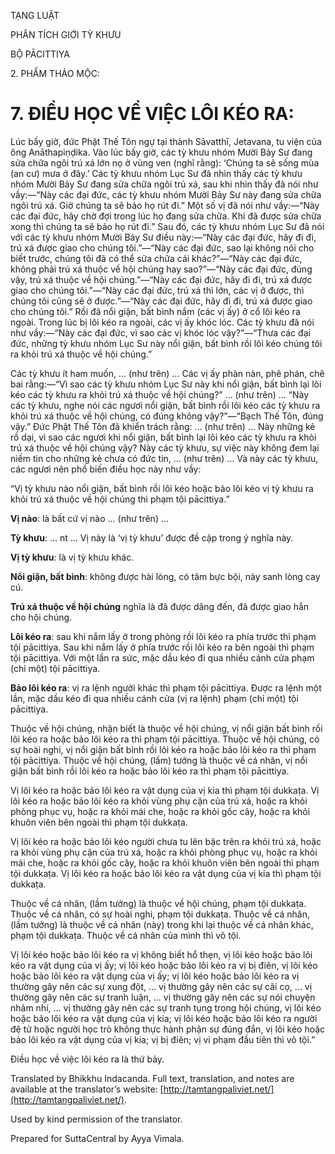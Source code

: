  

TẠNG LUẬT

PHÂN TÍCH GIỚI TỲ KHƯU

BỘ PĀCITTIYA

2\. PHẨM THẢO MỘC:

# 7\. ĐIỀU HỌC VỀ VIỆC LÔI KÉO RA:

Lúc bấy giờ, đức Phật Thế Tôn ngự tại thành Sāvatthī, Jetavana, tu viện của ông Anāthapiṇḍika. Vào lúc bấy giờ, các tỳ khưu nhóm Mười Bảy Sư đang sửa chữa ngôi trú xá lớn nọ ở vùng ven (nghĩ rằng): ‘Chúng ta sẽ sống mùa (an cư) mưa ở đây.’ Các tỳ khưu nhóm Lục Sư đã nhìn thấy các tỳ khưu nhóm Mười Bảy Sư đang sửa chữa ngôi trú xá, sau khi nhìn thấy đã nói như vầy:—“Này các đại đức, các tỳ khưu nhóm Mười Bảy Sư này đang sửa chữa ngôi trú xá. Giờ chúng ta sẽ bảo họ rút đi.” Một số vị đã nói như vầy:—“Này các đại đức, hãy chờ đợi trong lúc họ đang sửa chữa. Khi đã được sửa chữa xong thì chúng ta sẽ bảo họ rút đi.” Sau đó, các tỳ khưu nhóm Lục Sư đã nói với các tỳ khưu nhóm Mười Bảy Sư điều này:—“Này các đại đức, hãy đi đi, trú xá được giao cho chúng tôi.”—“Này các đại đức, sao lại không nói cho biết trước, chúng tôi đã có thể sửa chữa cái khác?”—“Này các đại đức, không phải trú xá thuộc về hội chúng hay sao?”—“Này các đại đức, đúng vậy, trú xá thuộc về hội chúng.”—“Này các đại đức, hãy đi đi, trú xá được giao cho chúng tôi.”—“Này các đại đức, trú xá thì lớn, các vị ở được, thì chúng tôi cũng sẽ ở được.”—“Này các đại đức, hãy đi đi, trú xá được giao cho chúng tôi.” Rồi đã nổi giận, bất bình nắm (các vị ấy) ở cổ lôi kéo ra ngoài. Trong lúc bị lôi kéo ra ngoài, các vị ấy khóc lóc. Các tỳ khưu đã nói như vầy:—“Này các đại đức, vì sao các vị khóc lóc vậy?”—“Thưa các đại đức, những tỳ khưu nhóm Lục Sư này nổi giận, bất bình rồi lôi kéo chúng tôi ra khỏi trú xá thuộc về hội chúng.”

Các tỳ khưu ít ham muốn, … (như trên) … Các vị ấy phàn nàn, phê phán, chê bai rằng:—“Vì sao các tỳ khưu nhóm Lục Sư này khi nổi giận, bất bình lại lôi kéo các tỳ khưu ra khỏi trú xá thuộc về hội chúng?” … (như trên) … “Này các tỳ khưu, nghe nói các ngươi nổi giận, bất bình rồi lôi kéo các tỳ khưu ra khỏi trú xá thuộc về hội chúng, có đúng không vậy?”—“Bạch Thế Tôn, đúng vậy.” Đức Phật Thế Tôn đã khiển trách rằng: … (như trên) … Này những kẻ rồ dại, vì sao các ngươi khi nổi giận, bất bình lại lôi kéo các tỳ khưu ra khỏi trú xá thuộc về hội chúng vậy? Này các tỳ khưu, sự việc này không đem lại niềm tin cho những kẻ chưa có đức tin, … (như trên) … Và này các tỳ khưu, các ngươi nên phổ biến điều học này như vầy:

“Vị tỳ khưu nào nổi giận, bất bình rồi lôi kéo hoặc bảo lôi kéo vị tỳ khưu ra khỏi trú xá thuộc về hội chúng thì phạm tội pācittiya.”

**Vị nào**: là bất cứ vị nào … (như trên) …

**Tỳ khưu**: … nt … Vị này là ‘vị tỳ khưu’ được đề cập trong ý nghĩa này.

**Vị tỳ khưu**: là vị tỳ khưu khác.

**Nổi giận, bất bình**: không được hài lòng, có tâm bực bội, nảy sanh lòng cay cú.

**Trú xá thuộc về hội chúng** nghĩa là đã được dâng đến, đã được giao hẳn cho hội chúng.

**Lôi kéo ra**: sau khi nắm lấy ở trong phòng rồi lôi kéo ra phía trước thì phạm tội pācittiya. Sau khi nắm lấy ở phía trước rồi lôi kéo ra bên ngoài thì phạm tội pācittiya. Với một lần ra sức, mặc dầu kéo đi qua nhiều cánh cửa phạm (chỉ một) tội pācittiya.

**Bảo lôi kéo ra**: vị ra lệnh người khác thì phạm tội pācittiya. Được ra lệnh một lần, mặc dầu kéo đi qua nhiều cánh cửa (vị ra lệnh) phạm (chỉ một) tội pācittiya.

Thuộc về hội chúng, nhận biết là thuộc về hội chúng, vị nổi giận bất bình rồi lôi kéo ra hoặc bảo lôi kéo ra thì phạm tội pācittiya. Thuộc về hội chúng, có sự hoài nghi, vị nổi giận bất bình rồi lôi kéo ra hoặc bảo lôi kéo ra thì phạm tội pācittiya. Thuộc về hội chúng, (lầm) tưởng là thuộc về cá nhân, vị nổi giận bất bình rồi lôi kéo ra hoặc bảo lôi kéo ra thì phạm tội pācittiya.

Vị lôi kéo ra hoặc bảo lôi kéo ra vật dụng của vị kia thì phạm tội dukkaṭa. Vị lôi kéo ra hoặc bảo lôi kéo ra khỏi vùng phụ cận của trú xá, hoặc ra khỏi phòng phục vụ, hoặc ra khỏi mái che, hoặc ra khỏi gốc cây, hoặc ra khỏi khuôn viên bên ngoài thì phạm tội dukkaṭa.

Vị lôi kéo ra hoặc bảo lôi kéo người chưa tu lên bậc trên ra khỏi trú xá, hoặc ra khỏi vùng phụ cận của trú xá, hoặc ra khỏi phòng phục vụ, hoặc ra khỏi mái che, hoặc ra khỏi gốc cây, hoặc ra khỏi khuôn viên bên ngoài thì phạm tội dukkaṭa. Vị lôi kéo ra hoặc bảo lôi kéo ra vật dụng của vị kia thì phạm tội dukkaṭa.

Thuộc về cá nhân, (lầm tưởng) là thuộc về hội chúng, phạm tội dukkaṭa. Thuộc về cá nhân, có sự hoài nghi, phạm tội dukkaṭa. Thuộc về cá nhân, (lầm tưởng) là thuộc về cá nhân (này) trong khi lại thuộc về cá nhân khác, phạm tội dukkaṭa. Thuộc về cá nhân của mình thì vô tội.

Vị lôi kéo hoặc bảo lôi kéo ra vị không biết hổ thẹn, vị lôi kéo hoặc bảo lôi kéo ra vật dụng của vị ấy; vị lôi kéo hoặc bảo lôi kéo ra vị bị điên, vị lôi kéo hoặc bảo lôi kéo ra vật dụng của vị ấy; vị lôi kéo hoặc bảo lôi kéo ra vị thường gây nên các sự xung đột, ... vị thường gây nên các sự cãi cọ, ... vị thường gây nên các sự tranh luận, ... vị thường gây nên các sự nói chuyện nhảm nhí, ... vị thường gây nên các sự tranh tụng trong hội chúng, vị lôi kéo hoặc bảo lôi kéo ra vật dụng của vị kia; vị lôi kéo hoặc bảo lôi kéo ra người đệ tử hoặc người học trò không thực hành phận sự đúng đắn, vị lôi kéo hoặc bảo lôi kéo ra vật dụng của vị kia; vị bị điên; vị vi phạm đầu tiên thì vô tội.”

Điều học về việc lôi kéo ra là thứ bảy.

Translated by Bhikkhu Indacanda. Full text, translation, and notes are available at the translator’s website: [http://tamtangpaliviet.net/](http://tamtangpaliviet.net/).

Used by kind permission of the translator.

Prepared for SuttaCentral by Ayya Vimala.